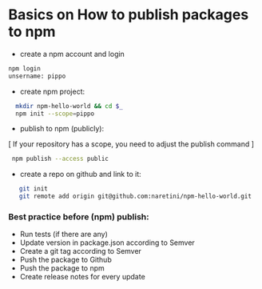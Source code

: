 # Basics on How to publish packages to npm

- create a npm account and login
```bash
npm login
unsername: pippo
```
- create npm project:
```bash
  mkdir npm-hello-world && cd $_
  npm init --scope=pippo
```

- publish to npm (publicly):
 
[ If your repository has a scope, you need to adjust the publish command ]
```bash
 npm publish --access public
```

- create a repo on github and link to it:
```bash
   git init
   git remote add origin git@github.com:naretini/npm-hello-world.git
```


### Best practice before (npm) publish:

 - Run tests (if there are any)
 - Update version in package.json according to Semver
 - Create a git tag according to Semver
 - Push the package to Github
 - Push the package to npm
 - Create release notes for every update

 